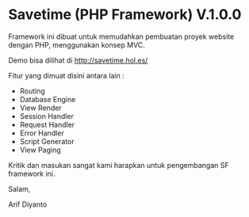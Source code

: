 # Savetime (PHP Framework) V.1.0.0
Framework ini dibuat untuk memudahkan pembuatan proyek website dengan PHP, menggunakan konsep MVC.

Demo bisa dilihat di http://savetime.hol.es/

Fitur yang dimuat disini antara lain :
- Routing
- Database Engine
- View Render
- Session Handler
- Request Handler
- Error Handler
- Script Generator
- View Paging

Kritik dan masukan sangat kami harapkan untuk pengembangan SF framework ini.

Salam, 

Arif Diyanto
